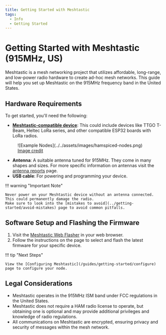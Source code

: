```yaml
---
title: Getting Started with Meshtastic
tags:
  - Info
  - Getting Started
---
```


# Getting Started with Meshtastic (915MHz, US)

Meshtastic is a mesh networking project that utilizes affordable, long-range, and low-power radio hardware to create ad-hoc mesh networks. This guide will help you set up Meshtastic on the 915MHz frequency band in the United States.

## Hardware Requirements

To get started, you'll need the following:

- **[Meshtastic-compatible device](https://meshtastic.org/docs/hardware/devices/)**: This could include devices like TTGO T-Beam, Heltec LoRa series, and other compatible ESP32 boards with LoRa radios.

<figure markdown="span">
  ![Example Nodes](../../assets/images/hamspiced-nodes.png)
  <figcaption><a href="https://github.com/Hamspiced">Image credit</a></figcaption>
</figure>

- **Antenna**: A suitable antenna tuned for 915MHz. They come in many shapes and sizes. For more specific information on antennas visit the [antenna reports](https://github.com/meshtastic/antenna-reports) page.
- **USB cable**: For powering and programming your device.

!!! warning "Important Note"

    Never power on your Meshtastic device without an antenna connected. This could permanently damage the radio.
    Make sure to look into the [mistakes to avoid](../getting-started/avoid-mistakes) page to avoid common pitfalls.

## Software Setup and Flashing the Firmware

1. Visit the [Meshtastic Web Flasher](https://flasher.meshtastic.org) in your web browser.
2. Follow the instructions on the page to select and flash the latest firmware for your specific device.

!!! tip "Next Steps"

    View the [Configuring Meshtastic](/guides/getting-started/configure) page to configure your node.

## Legal Considerations

- Meshtastic operates in the 915MHz ISM band under FCC regulations in the United States.
- Meshtastic does not require a HAM radio license to operate, but obtaining one is optional and may provide additional privileges and knowledge of radio regulations.
- All communications on Meshtastic are encrypted, ensuring privacy and security of messages within the mesh network.
